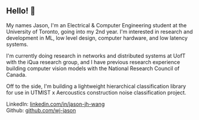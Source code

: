 ## Hello! 👋

My names Jason, I'm an Electrical & Computer Engineering student at the University of Toronto, going into my 2nd year. I'm interested in research and development in ML, low level design, computer hardware, and low latency systems.

I'm currently doing research in networks and distributed systems at UofT with the iQua research group, and I have previous research experience building computer vision models with the National Research Council of Canada. 

Off to the side, I'm building a lightweight hierarchical classification library for use in UTMIST x Aercoustics construction noise classification project.

LinkedIn: [linkedin.com/in/jason-jh-wang](https://www.linkedin.com/in/jason-jh-wang/)\
Github: [github.com/wj-jason](https://www.github.com/wj-jason)